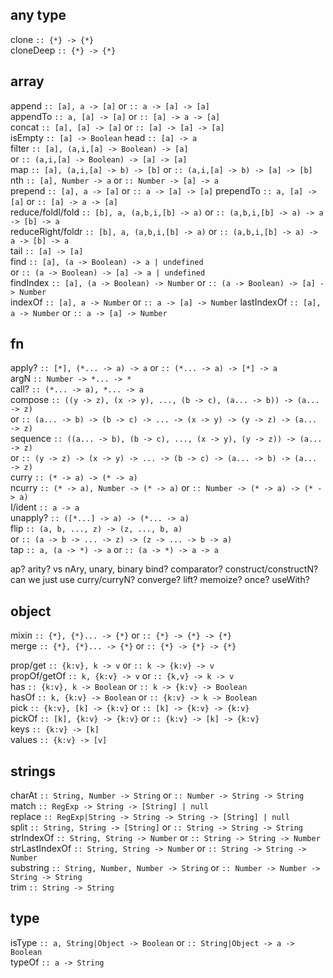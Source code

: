 

any type
--------
clone       `:: {*} -> {*}`  
cloneDeep   `:: {*} -> {*}`  

array
-----
append      `:: [a], a -> [a]` or `:: a -> [a] -> [a]`  
appendTo    `:: a, [a] -> [a]` or `:: [a] -> a -> [a]`  
concat      `:: [a], [a] -> [a]` or `:: [a] -> [a] -> [a]`  
isEmpty     `:: [a] -> Boolean`
head        `:: [a] -> a`  
filter      `:: [a], (a,i,[a] -> Boolean) -> [a]`  
            or `:: (a,i,[a] -> Boolean) -> [a] -> [a]`  
map         `:: [a], (a,i,[a] -> b) -> [b]` or `:: (a,i,[a] -> b) -> [a] -> [b]`  
nth         `:: [a], Number -> a` or `:: Number -> [a] -> a`  
prepend     `:: [a], a -> [a]` or `:: a -> [a] -> [a]`
prependTo   `:: a, [a] -> [a]` or `:: [a] -> a -> [a]`  
reduce/foldl/fold `:: [b], a, (a,b,i,[b] -> a)` or `:: (a,b,i,[b] -> a) -> a -> [b] -> a`  
reduceRight/foldr `:: [b], a, (a,b,i,[b] -> a)` or `:: (a,b,i,[b] -> a) -> a -> [b] -> a`  
tail        `:: [a] -> [a]`  
find        `:: [a], (a -> Boolean) -> a | undefined`  
            or `:: (a -> Boolean) -> [a] -> a | undefined`  
findIndex   `:: [a], (a -> Boolean) -> Number` or `:: (a -> Boolean) -> [a] -> Number`  
indexOf     `:: [a], a -> Number` or `:: a -> [a] -> Number`
lastIndexOf `:: [a], a -> Number` or `:: a -> [a] -> Number`

fn
--
apply?      `:: [*], (*... -> a) -> a` or `:: (*... -> a) -> [*] -> a`  
argN        `:: Number -> *... -> *`  
call?       `:: (*... -> a), *... -> a`  
compose     `:: ((y -> z), (x -> y), ..., (b -> c), (a... -> b)) -> (a... -> z)`  
            or `:: (a... -> b) -> (b -> c) -> ... -> (x -> y) -> (y -> z) -> (a... -> z)`  
sequence    `:: ((a... -> b), (b -> c), ..., (x -> y), (y -> z)) -> (a... -> z)`  
            or `:: (y -> z) -> (x -> y) -> ... -> (b -> c) -> (a... -> b) -> (a... -> z)`  
curry       `:: (* -> a) -> (* -> a)`  
ncurry      `:: (* -> a), Number -> (* -> a)` or `:: Number -> (* -> a) -> (* -> a)`  
I/ident     `:: a -> a`  
unapply?    `:: ([*...] -> a) -> (*... -> a)`  
flip        `:: (a, b, ..., z) -> (z, ..., b, a)`  
            or `:: (a -> b -> ... -> z) -> (z -> ... -> b -> a)`  
tap         `:: a, (a -> *) -> a` or `:: (a -> *) -> a -> a`  

ap?
arity? vs
nAry, unary, binary
bind?
comparator?
construct/constructN? can we just use curry/curryN?
converge?
lift?
memoize?
once?
useWith?


object
------

mixin        `:: {*}, {*}... -> {*}` or `:: {*} -> {*} -> {*}`  
merge        `:: {*}, {*}... -> {*}` or `:: {*} -> {*} -> {*}`  

prop/get     `:: {k:v}, k -> v` or `:: k -> {k:v} -> v`  
propOf/getOf `:: k, {k:v} -> v` or `:: {k,v} -> k -> v`  
has          `:: {k:v}, k -> Boolean` or `:: k -> {k:v} -> Boolean`  
hasOf        `:: k, {k:v} -> Boolean` or `:: {k:v} -> k -> Boolean`  
pick         `:: {k:v}, [k] -> {k:v}` or `:: [k] -> {k:v} -> {k:v}`  
pickOf       `:: [k], {k:v} -> {k:v}` or `:: {k:v} -> [k] -> {k:v}`  
keys         `:: {k:v} -> [k]`  
values       `:: {k:v} -> [v]`  

strings
-------
charAt       `:: String, Number -> String` or `:: Number -> String -> String`  
match        `:: RegExp -> String -> [String] | null`  
replace      `:: RegExp|String -> String -> String -> [String] | null`  
split        `:: String, String -> [String]` or `:: String -> String -> String`  
strIndexOf     `:: String, String -> Number` or `:: String -> String -> Number`  
strLastIndexOf `:: String, String -> Number` or `:: String -> String -> Number`  
substring    `:: String, Number, Number -> String` or `:: Number -> Number -> String -> String`  
trim         `:: String -> String`  


type
----

isType       `:: a, String|Object -> Boolean` or `:: String|Object -> a -> Boolean`  
typeOf       `:: a -> String`  
